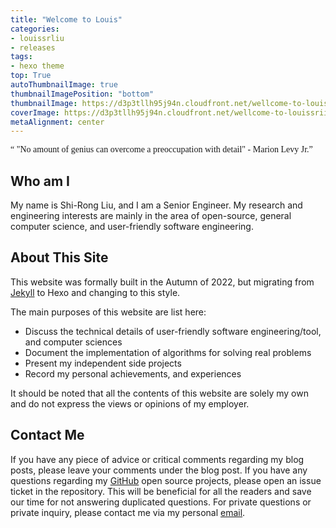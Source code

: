 ```yaml
---
title: "Welcome to Louis"
categories:
- louissrliu
- releases
tags:
- hexo theme
top: True
autoThumbnailImage: true
thumbnailImagePosition: "bottom"
thumbnailImage: https://d3p3tllh95j94n.cloudfront.net/wellcome-to-louissriiu/saltlakecity-100.jpg
coverImage: https://d3p3tllh95j94n.cloudfront.net/wellcome-to-louissriiu/saltlakecity-100.jpg
metaAlignment: center
---
```


<!-- Quote  -->
<p class="message" style="font-family:cursive"><q>
"No amount of genius can overcome a preoccupation with detail" - Marion Levy Jr.</q></p>
<!-- excerpt -->

## Who am I ##

My name is Shi-Rong Liu, and I am a Senior Engineer. My research and engineering interests are mainly in the area of open-source, general computer science, and user-friendly software engineering.

## About This Site ##

This website was formally built in the Autumn of 2022, but migrating from [Jekyll][jekyll] to Hexo and changing to this style.

The main purposes of this website are list here:
+ Discuss the technical details of user-friendly software engineering/tool, and computer sciences
+ Document the implementation of algorithms for solving real problems
+ Present my independent side projects
+ Record my personal achievements, and experiences

It should be noted that all the contents of this website are solely my own and do not express the views or opinions of my employer.

## Contact Me ##

If you have any piece of advice or critical comments regarding my blog posts, please leave your comments under the blog post. If you have any questions regarding my [GitHub][github] open source projects, please open an issue ticket in the repository. This will be beneficial for all the readers and save our time for not answering duplicated questions. For private questions or private inquiry, please contact me via my personal <a href="mailto:qazqazqaz850@gmail.com">email</a>.

[github]:https://github.com/s311354 "https://github.com/s311354"

[jekyll]:http://louiscode00.com/ "http://louiscode00.com/"

